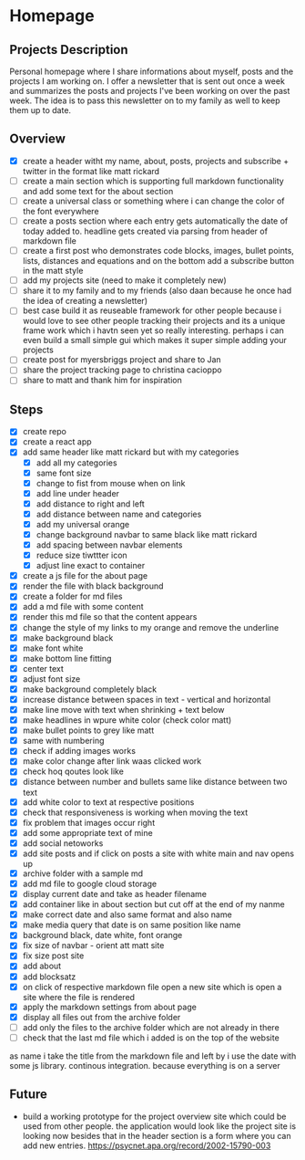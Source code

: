 # Homepage

## Projects Description

Personal homepage where I share informations about myself, posts and the projects I am working on. I offer a newsletter that is sent out once a week and summarizes the posts and projects I've been working on over the past week. The idea is to pass this newsletter on to my family as well to keep them up to date.

## Overview

- [x] create a header witht my name, about, posts, projects and subscribe + twitter in the format like matt rickard
- [ ] create a main section which is supporting full markdown functionality and add some text for the about section
- [ ] create a universal class or something where i can change the color of the font everywhere
- [ ] create a posts section where each entry gets automatically the date of today added to. headline gets created via parsing from header of markdown file 
- [ ] create a first post who demonstrates code blocks, images, bullet points, lists, distances and equations and on the bottom add a subscribe button in the matt style
- [ ] add my projects site (need to make it completely new)
- [ ] share it to my family and to my friends (also daan because he once had the idea of creating a newsletter)
- [ ] best case build it as reuseable framework for other people because i would love to see other people tracking their projects and its a unique frame work which i havtn seen yet so really interesting. perhaps i can even build a small simple gui which makes it super simple adding your projects 
- [ ] create post for myersbriggs project and share to Jan 
- [ ] share the project tracking page to christina cacioppo
- [ ] share to matt and thank him for inspiration 

## Steps 

- [x] create repo 
- [x] create a react app 
- [x] add same header like matt rickard but with my categories 
    - [x] add all my categories 
    - [x] same font size 
    - [x] change to fist from mouse when on link 
    - [x] add line under header 
    - [x] add distance to right and left
    - [x] add distance between name and categories
    - [x] add my universal orange 
    - [x] change background navbar to same black like matt rickard 
    - [x] add spacing between navbar elements
    - [x] reduce size tiwttter icon
    - [x] adjust line exact to container
- [x] create a js file for the about page
- [x] render the file with black background
- [x] create a folder for md files
- [x] add a md file with some content
- [x] render this md file so that the content appears 
- [x] change the style of my links to my orange and remove the underline
- [x] make background black
- [x] make font white
- [x] make bottom line fitting
- [x] center text
- [x] adjust font size
- [x] make background completely black
- [x] increase distance between spaces in text - vertical and horizontal
- [x] make line move with text when shrinking + text below 
- [x] make headlines in wpure white color (check color matt)
- [x] make bullet points to grey like matt 
- [x] same with numbering
- [x] check if adding images works
- [x] make color change after link waas clicked work
- [x] check hoq qoutes look like
- [x] distance between number and bullets same like distance between two text 
- [x] add white color to text at respective positions
- [x] check that responsiveness is working when moving the text
- [x] fix problem that images occur right 
- [x] add some appropriate text of mine
- [x] add social netoworks  
- [x] add site posts and if click on posts a site with white main and nav opens up
- [x] archive folder with a sample md 
- [x] add md file to google cloud storage
- [x] display current date and take as header filename 
- [x] add container like in about section but cut off at the end of my nanme
- [x] make correct date and also same format and also name
- [x] make media query that date is on same position like name
- [x] background black, date white, font orange 
- [x] fix size of navbar - orient att matt site 
- [x] fix size post site
- [x] add about 
- [x] add blocksatz
- [x] on click of respective markdown file open a new site which is open a site where the file is rendered
- [x] apply the markdown settings from about page 
- [x] display all files out from the archive folder
- [ ] add only the files to the archive folder which are not already in there
- [ ] check that the last md file which i added is on the top of the website 

as name i take the title from the markdown file and left by i use the date with some js library. continous integration. because everything is on a server 

## Future

- build a working prototype for the project overview site which could be used from other people. the application would look like the project site is looking now besides that in the header section is a form where you can add new entries. https://psycnet.apa.org/record/2002-15790-003